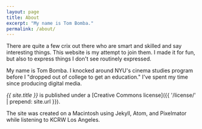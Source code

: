 ```yaml
---
layout: page
title: About
excerpt: "My name is Tom Bomba."
permalink: /about/
---
```


There are quite a few crix out there who are smart and skilled and say interesting things. This website is my attempt to join them. I made it for fun, but also to express things I don't see routinely expressed.

My name is Tom Bomba. I knocked around NYU's cinema studies program before I "dropped out of college to get an education." I've spent my time since producing digital media.

_{{ site.title }}_ is published under a [Creative Commons license]({{ '/license/' | prepend: site.url }}).

The site was created on a Macintosh using Jekyll, Atom, and Pixelmator while listening to KCRW Los&nbsp;Angeles.
